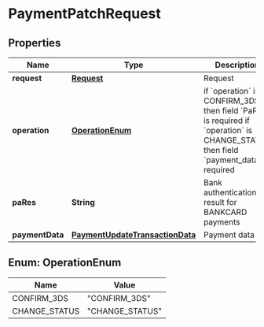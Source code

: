 
# PaymentPatchRequest

## Properties
Name | Type | Description | Notes
------------ | ------------- | ------------- | -------------
**request** | [**Request**](Request.md) | Request | 
**operation** | [**OperationEnum**](#OperationEnum) | if &#x60;operation&#x60; is CONFIRM_3DS then field &#x60;PaRes&#x60; is required if &#x60;operation&#x60; is CHANGE_STATUS then field &#x60;payment_data&#x60; is required | 
**paRes** | **String** | Bank authentication result for BANKCARD payments |  [optional]
**paymentData** | [**PaymentUpdateTransactionData**](PaymentUpdateTransactionData.md) | Payment data |  [optional]


<a name="OperationEnum"></a>
## Enum: OperationEnum
Name | Value
---- | -----
CONFIRM_3DS | &quot;CONFIRM_3DS&quot;
CHANGE_STATUS | &quot;CHANGE_STATUS&quot;



